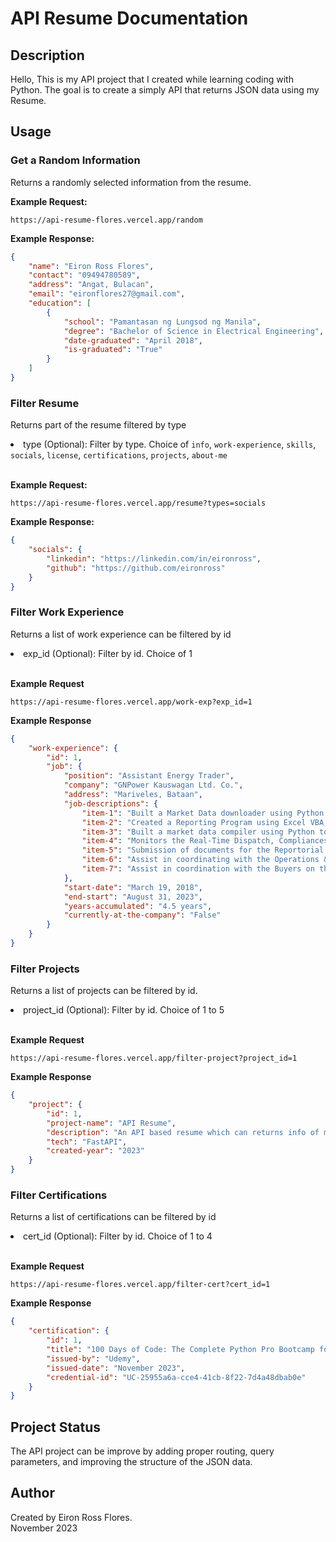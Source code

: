 # API Resume Documentation

## Description
Hello, This is my API project that I created while learning coding with Python. The goal is to create a simply API that returns JSON data using my Resume. 

## Usage

### Get a Random Information

Returns a randomly selected information from the resume.

<strong>Example Request:</strong>
```
https://api-resume-flores.vercel.app/random
```

<strong>Example Response:</strong>
```json
{
    "name": "Eiron Ross Flores",
    "contact": "09494780589",
    "address": "Angat, Bulacan",
    "email": "eironflores27@gmail.com",
    "education": [
        {
            "school": "Pamantasan ng Lungsod ng Manila",
            "degree": "Bachelor of Science in Electrical Engineering",
            "date-graduated": "April 2018",
            "is-graduated": "True"
        }
    ]
}
```

### Filter Resume

Returns part of the resume filtered by type

<li>
          type (Optional): Filter by type. Choice of <code>info</code>,
          <code>work-experience</code>, <code>skills</code>,
          <code>socials</code>, <code>license</code>,
          <code>certifications</code>, <code>projects</code>,
          <code>about-me</code>
</li>
<br/>

<strong>Example Request:</strong>
```
https://api-resume-flores.vercel.app/resume?types=socials
```

<strong>Example Response:</strong>
```json
{
    "socials": {
        "linkedin": "https://linkedin.com/in/eironross",
        "github": "https://github.com/eironross"
    }
}
```

### Filter Work Experience

Returns a list of work experience can be filtered by id

<li>exp_id (Optional): Filter by id. Choice of 1</li>
<br/>

<strong>Example Request</strong>
```
https://api-resume-flores.vercel.app/work-exp?exp_id=1
```


<strong>Example Response</strong>
```json
{
    "work-experience": {
        "id": 1,
        "job": {
            "position": "Assistant Energy Trader",
            "company": "GNPower Kauswagan Ltd. Co.",
            "address": "Mariveles, Bataan",
            "job-descriptions": {
                "item-1": "Built a Market Data downloader using Python via Selenium to save time in gathering data.",
                "item-2": "Created a Reporting Program using Excel VBA, reduced time in creating reports",
                "item-3": "Built a market data compiler using Python to be used in compiling data and analysis",
                "item-4": "Monitors the Real-Time Dispatch, Compliances, and Market Prices in MPI.",
                "item-5": "Submission of documents for the Reportorial Requirements and Compliance Post-Evaluation Management Systems (CPEMS).",
                "item-6": "Assist in coordinating with the Operations & Maintenance (O&M), Market Operators, and System Operators and preparation of any-trading related data and documents",
                "item-7": "Assist in coordination with the Buyers on their Nomination (Daily, Weekly, Monthly, and Realtime)."
            },
            "start-date": "March 19, 2018",
            "end-start": "August 31, 2023",
            "years-accumulated": "4.5 years",
            "currently-at-the-company": "False"
        }
    }
}
```

### Filter Projects

Returns a list of projects can be filtered by id.

<li>project_id (Optional): Filter by id. Choice of 1 to 5</li>
<br/>

<strong>Example Request</strong>
```
https://api-resume-flores.vercel.app/filter-project?project_id=1
```

<strong>Example Response</strong>
```json
{
    "project": {
        "id": 1,
        "project-name": "API Resume",
        "description": "An API based resume which can returns info of my resume base on the request from the client",
        "tech": "FastAPI",
        "created-year": "2023"
    }
}
```

### Filter Certifications

Returns a list of certifications can be filtered by id

<li>cert_id (Optional): Filter by id. Choice of 1 to 4  
</li>
<br/>

<strong>Example Request</strong>
```
https://api-resume-flores.vercel.app/filter-cert?cert_id=1
```

<strong>Example Response</strong>
```json
{
    "certification": {
        "id": 1,
        "title": "100 Days of Code: The Complete Python Pro Bootcamp for 2023",
        "issued-by": "Udemy",
        "issued-date": "November 2023",
        "credential-id": "UC-25955a6a-cce4-41cb-8f22-7d4a48dbab0e"
    }
}
```


## Project Status

The API project can be improve by adding proper routing, query parameters, and improving the structure of the JSON data.

## Author

Created by Eiron Ross Flores. \
November 2023
